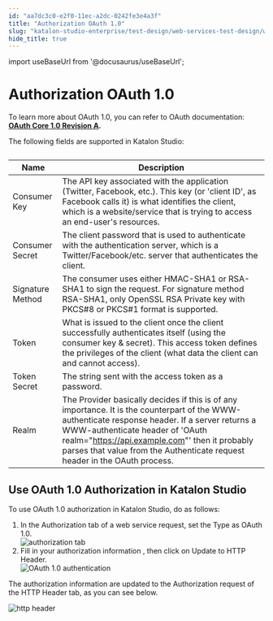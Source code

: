 ```yaml
---
id: "aa7dc3c0-e2f0-11ec-a2dc-0242fe3e4a3f"
title: "Authorization OAuth 1.0"
slug: "katalon-studio-enterprise/test-design/web-services-test-design/working-with-apiweb-services-project/authorization-oauth-1.0"
hide_title: true
---
```

import useBaseUrl from '@docusaurus/useBaseUrl';


# <a id="id" class="anchor_top_offset"/><a id="ariaid-title1" class="anchor_top_offset"/>Authorization OAuth 1.0

<p xmlns="http://www.w3.org/1999/xhtml" className="p">To learn more about OAuth 1.0, you can refer to OAuth documentation: <strong className="ph b"><a className="xref j-external-link" href="https://oauth.net/core/1.0a/" target="_blank">OAuth Core 1.0 Revision A</a>. </strong> </p> 
<p xmlns="http://www.w3.org/1999/xhtml" className="p">The following fields are supported in Katalon Studio:</p> 
<table xmlns="http://www.w3.org/1999/xhtml" className="table"><caption /><thead className="thead"><tr className><th className="entry anchor_top_offset" id="id__entry__1">Name</th><th className="entry anchor_top_offset" id="id__entry__2">Description</th></tr></thead><tbody className="tbody"><tr className><td className="entry" headers="id__entry__1 id__entry__2 ">Consumer Key</td><td className="entry" headers="id__entry__1 id__entry__2 ">The API key associated with the application (Twitter, Facebook, etc.). This key (or 'client ID', as Facebook calls it) is what identifies the client, which is a website/service that is trying to access an end-user's resources.</td></tr><tr className><td className="entry" headers="id__entry__1 id__entry__2 ">Consumer Secret</td><td className="entry" headers="id__entry__1 id__entry__2 ">The client password that is used to authenticate with the authentication server, which is a Twitter/Facebook/etc. server that authenticates the client.</td></tr><tr className><td className="entry" headers="id__entry__1 id__entry__2 ">Signature Method</td><td className="entry" headers="id__entry__1 id__entry__2 ">The consumer uses either HMAC-SHA1 or RSA-SHA1 to sign the request. For signature method RSA-SHA1, only OpenSSL RSA Private key with PKCS#8 or PKCS#1 format is supported.</td></tr><tr className><td className="entry" headers="id__entry__1 id__entry__2 ">Token</td><td className="entry" headers="id__entry__1 id__entry__2 ">What is issued to the client once the client successfully authenticates itself (using the consumer key &amp; secret). This access token defines the privileges of the client (what data the client can and cannot access).</td></tr><tr className><td className="entry" headers="id__entry__1 id__entry__2 ">Token Secret</td><td className="entry" headers="id__entry__1 id__entry__2 ">The string sent with the access token as a password.</td></tr><tr className><td className="entry" headers="id__entry__1 id__entry__2 ">Realm</td><td className="entry" headers="id__entry__1 id__entry__2 ">The Provider basically decides if this is of any importance. It is the counterpart of the WWW-authenticate response header. If a server returns a WWW-authenticate header of 'OAuth realm="<a className="xref j-external-link" href="https://api.example.com/" target="_blank">https://api.example.com</a>"' then it probably parses that value from the Authenticate request header in the OAuth process.</td></tr></tbody></table> 

## <a id="task-2539" class="anchor_top_offset"/>Use OAuth 1.0 Authorization in Katalon Studio

<section xmlns="http://www.w3.org/1999/xhtml" className="section context">To use OAuth 1.0 authorization in Katalon Studio, do as follows:</section> 
<ol xmlns="http://www.w3.org/1999/xhtml" className="ol steps"><li className="li step stepexpand"><span className="ph cmd">In the <span className="ph uicontrol">Authorization</span> tab of a web service request, set the <span className="ph uicontrol">Type</span> as <span className="ph uicontrol">OAuth 1.0</span>.</span><div className="itemgroup info"><img className="image" width={700} src={useBaseUrl("/9de74270-0263-11ed-a2dc-0242fe3e4a3f.png")} alt="authorization tab" /></div></li><li className="li step stepexpand"><span className="ph cmd">Fill in your authorization information , then click on <span className="ph uicontrol">Update to HTTP Header</span>.</span><div className="itemgroup info"><img className="image" width={700} src={useBaseUrl("/9d464780-0263-11ed-a2dc-0242fe3e4a3f.png")} alt="OAuth 1.0 authentication" /></div></li></ol> 
<section xmlns="http://www.w3.org/1999/xhtml" className="section result">The authorization information are updated  to the <span className="ph uicontrol">Authorization</span> request of the <span className="ph uicontrol">HTTP Header</span> tab, as you can see below.<p className="p"><img className="image" width={700} src={useBaseUrl("/9db731c0-0263-11ed-a2dc-0242fe3e4a3f.png")} alt="http header" /></p></section> 
